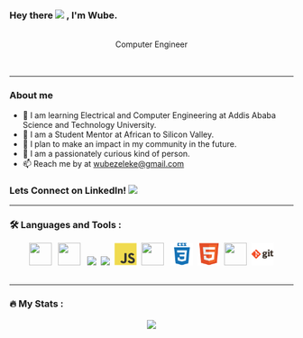 ### Hey there <img src="https://media.giphy.com/media/hvRJCLFzcasrR4ia7z/giphy.gif" width="30px"/> , I'm Wube.  
<br>
<div align="center">Computer Engineer</div>
<br>
<img src="https://komarev.com/ghpvc/?username=wubeZ&style=flat-square&color=blue" alt=""/>
<hr>

### About me
* 🌱 I am learning Electrical and Computer Engineering at Addis Ababa Science and Technology University. 
* 🌱 I am a Student Mentor at African to Silicon Valley.
* 🎯 I plan to make an impact in my community in the future.
* 💯️ I am a passionately curious kind of person.
* 📫 Reach me by at wubezeleke@gmail.com

<div>
<h3> Lets Connect on LinkedIn!   
<a href="https://www.linkedin.com/in/wubshet-zeleke-1a6aa71a8/">
  <img src="https://img.shields.io/badge/LinkedIn-0077B5?style=Plastic&logo=linkedin&logoColor=silver" />
</a>
</h3>  
<hr>  
  
### :hammer_and_wrench: Languages and Tools :
<div align="center">
  <img src="https://cdn.jsdelivr.net/gh/devicons/devicon/icons/python/python-original.svg" width = "40" height = "40" /> &nbsp;
  <img src="https://cdn.jsdelivr.net/gh/devicons/devicon/icons/nodejs/nodejs-original.svg" width = "40" height = "40" /> &nbsp;
  <img src="https://cdn.jsdelivr.net/gh/devicons/devicon/icons/typescript/typescript-original.svg" width:"40" height= "40"/>&nbsp;        
  <img src="https://cdn.jsdelivr.net/gh/devicons/devicon/icons/express/express-original-wordmark.svg" width:"40" height= "40"/>&nbsp;
  <img src="https://github.com/devicons/devicon/blob/master/icons/javascript/javascript-original.svg" title="JavaScript" alt="JavaScript" width="40" height="40"/>&nbsp;
  <img src="https://cdn.jsdelivr.net/gh/devicons/devicon/icons/c/c-original.svg" width = "40" height = "40" /> &nbsp;
  <img src="https://github.com/devicons/devicon/blob/master/icons/css3/css3-plain-wordmark.svg"  title="CSS3" alt="CSS" width="40" height="40"/>&nbsp;
  <img src="https://github.com/devicons/devicon/blob/master/icons/html5/html5-original.svg" title="HTML5" alt="HTML" width="40" height="40"/>&nbsp;
  <img src="https://cdn.jsdelivr.net/gh/devicons/devicon/icons/mongodb/mongodb-plain-wordmark.svg"  width="40" height="40"/>&nbsp;
  <img src="https://github.com/devicons/devicon/blob/master/icons/git/git-original-wordmark.svg" title="Git" **alt="Git" width="40" height="40"/>
</div>
  <br>
<hr>
  
### :fire: My Stats :
<div align="center" >
  <a  href="https://github.com/wubeZ">
    <img align="center" src="https://github-readme-stats.vercel.app/api?username=wubeZ&theme=blue-green" />
  </a>
</div> 
  <br>

